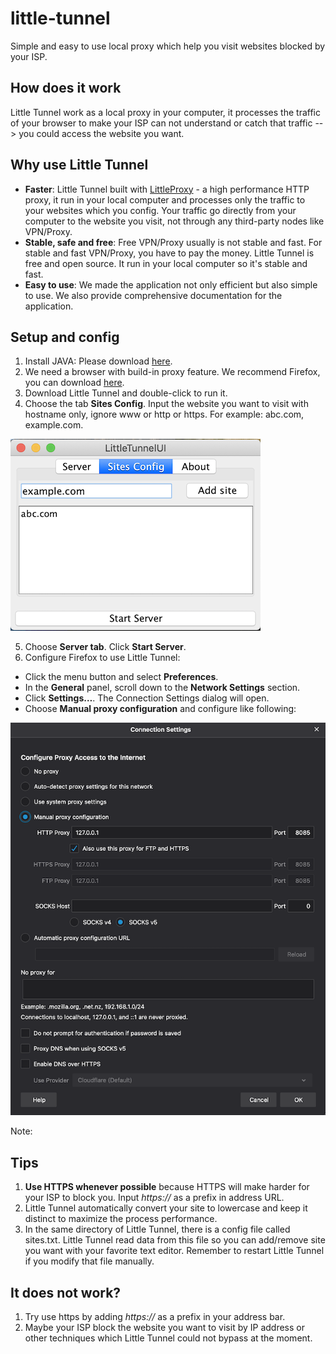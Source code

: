 # little-tunnel
Simple and easy to use local proxy which help you visit websites blocked by your ISP.
## How does it work
Little Tunnel work as a local proxy in your computer, it processes the traffic of your browser to make your ISP can not understand or catch that traffic --> you could access the website you want.
## Why use Little Tunnel
- **Faster**: Little Tunnel built with [LittleProxy](https://github.com/adamfisk/LittleProxy) - a high performance HTTP proxy, it run in your local computer and processes only the traffic to your websites which you config. Your traffic go directly from your computer to the website you visit, not through any third-party nodes like VPN/Proxy.
- **Stable, safe and free**: Free VPN/Proxy usually is not stable and fast. For stable and fast VPN/Proxy, you have to pay the money. Little Tunnel is free and open source. It run in your local computer so it's stable and fast.
- **Easy to use**: We made the application not only efficient but also simple to use. We also provide comprehensive documentation for the application.
## Setup and config
1. Install JAVA: Please download [here](https://www.oracle.com/java/technologies/javase-jdk11-downloads.html).
2. We need a browser with build-in proxy feature. We recommend Firefox, you can download [here](https://www.mozilla.org/en-US/firefox/new/).
3. Download Little Tunnel and double-click to run it.
4. Choose the tab **Sites Config**. Input the website you want to visit with hostname only, ignore www or http or https. For example: abc.com, example.com.

![Alt text](images/addSite.png?raw=true "Add Site")

5. Choose **Server tab**. Click **Start Server**.
6. Configure Firefox to use Little Tunnel:
- Click the menu button and select **Preferences**.
- In the **General** panel, scroll down to the **Network Settings** section.
- Click **Settings…**. The Connection Settings dialog will open.
- Choose **Manual proxy configuration** and configure like following:

![Alt text](images/firefoxProxy.png?raw=true "Configure Proxy in Firefox")

Note: 
## Tips
1. **Use HTTPS whenever possible** because HTTPS will make harder for your ISP to block you. Input _https://_ as a prefix in address URL.
2. Little Tunnel automatically convert your site to lowercase and keep it distinct to maximize the process performance.
3. In the same directory of Little Tunnel, there is a config file called sites.txt. Little Tunnel read data from this file so you can add/remove site you want with your favorite text editor. Remember to restart Little Tunnel if you modify that file manually.
## It does not work?
1. Try use https by adding _https://_ as a prefix in your address bar.
2. Maybe your ISP block the website you want to visit by IP address or other techniques which Little Tunnel could not bypass at the moment.
